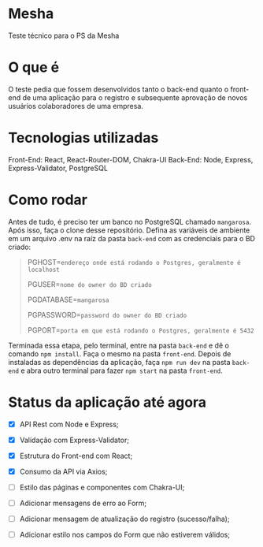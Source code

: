 # Mesha
Teste técnico para o PS da Mesha

# O que é
O teste pedia que fossem desenvolvidos tanto o back-end quanto o front-end de uma aplicação para o registro e subsequente aprovação de novos usuários colaboradores de uma empresa.

# Tecnologias utilizadas
Front-End: React, React-Router-DOM, Chakra-UI
Back-End: Node, Express, Express-Validator, PostgreSQL

# Como rodar
Antes de tudo, é preciso ter um banco no PostgreSQL chamado `mangarosa`. 
Após isso, faça o clone desse repositório. Defina as variáveis de ambiente em um arquivo .env na raíz da pasta `back-end` com as credenciais para o BD criado:
> PGHOST=`endereço onde está rodando o Postgres, geralmente é localhost`
> 
> PGUSER=`nome do owner do BD criado`
>
> PGDATABASE=`mangarosa`
> 
> PGPASSWORD=`password do owner do BD criado`
>
> PGPORT=`porta em que está rodando o Postgres, geralmente é 5432`
  
Terminada essa etapa, pelo terminal, entre na pasta `back-end` e dê o comando `npm install`. Faça o mesmo na pasta `front-end`.
Depois de instaladas as dependências da aplicação, faça `npm run dev` na pasta `back-end` e abra outro terminal para fazer `npm start` na pasta `front-end`.

# Status da aplicação até agora

- [x] API Rest com Node e Express;
- [x] Validação com Express-Validator;
- [x] Estrutura do Front-end com React;
- [x] Consumo da API via Axios;
- [ ] Estilo das páginas e componentes com Chakra-UI;
- [ ] Adicionar mensagens de erro ao Form;
- [ ] Adicionar mensagem de atualização do registro (sucesso/falha);
- [ ] Adicionar estilo nos campos do Form que não estiverem válidos;

